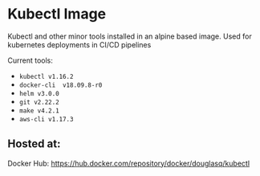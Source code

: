 # Kubectl Image

Kubectl and other minor tools installed in an alpine based image. Used for kubernetes deployments in CI/CD pipelines

Current tools:

- `kubectl v1.16.2`
- `docker-cli  v18.09.8-r0`
- `helm v3.0.0`
- `git v2.22.2`
- `make v4.2.1`
- `aws-cli v1.17.3`

## Hosted at:

Docker Hub: https://hub.docker.com/repository/docker/douglasq/kubectl
  
